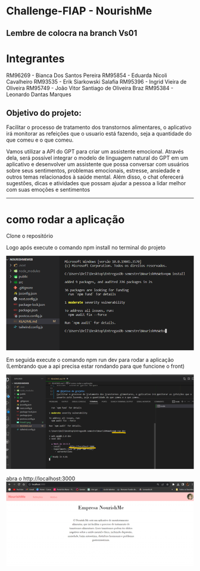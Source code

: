 # Challenge-FIAP - NourishMe <!-- Listagem dos endpoints -->
## Lembre de colocra na branch Vs01

# Integrantes

RM96269 - Bianca Dos Santos Pereira
RM95854 - Eduarda Nicoli Cavalheiro
RM93535 - Erik Siarkowski Salafia
RM95396 - Ingrid Vieira de Oliveira
RM95749 - João Vitor Santiago de Oliveira Braz
RM95384 - Leonardo Dantas Marques

## Objetivo do projeto:
Facilitar o processo de tratamento dos transtornos alimentares, o aplicativo irá monitorar as refeições que o usuario está fazendo, seja a quantidade do que comeu e o que comeu.

Vamos utilizar a API do GPT para criar um assistente emocional. Através dela, será possível integrar o modelo de linguagem natural do GPT em um aplicativo e desenvolver um assistente que possa conversar com usuários sobre seus sentimentos, problemas emocionais, estresse, ansiedade e outros temas relacionados à saúde mental. Além disso, o chat oferecerá sugestões, dicas e atividades que possam ajudar a pessoa a lidar melhor com suas emoções e sentimentos

-----------------------

# como rodar a aplicação 

Clone o repositório

Logo após execute o comando npm install no terminal do projeto

![Alt text](Print01.png)

Em seguida execute o comando npm run dev para rodar a aplicação
(Lembrando que a api precisa estar rondando para que funcione o front)

![Alt text](print02.png)

abra o http://localhost:3000
![Alt text](image.png)